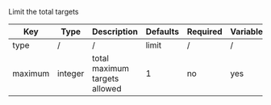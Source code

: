 Limit the total targets

| Key | Type | Description | Defaults | Required | Variable |
|-|-|-|-|-|-|
| type | / | / | limit | / | / |
| maximum | integer | total maximum targets allowed | 1 | no | yes |